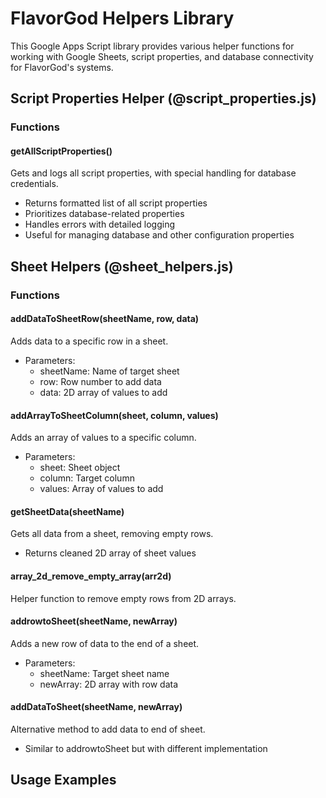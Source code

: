 # FlavorGod Helpers Library

This Google Apps Script library provides various helper functions for working with Google Sheets, script properties, and database connectivity for FlavorGod's systems.

## Script Properties Helper (@script_properties.js)

### Functions

#### getAllScriptProperties()
Gets and logs all script properties, with special handling for database credentials.

- Returns formatted list of all script properties
- Prioritizes database-related properties
- Handles errors with detailed logging
- Useful for managing database and other configuration properties

## Sheet Helpers (@sheet_helpers.js)

### Functions

#### addDataToSheetRow(sheetName, row, data)
Adds data to a specific row in a sheet.
- Parameters:
  - sheetName: Name of target sheet
  - row: Row number to add data
  - data: 2D array of values to add

#### addArrayToSheetColumn(sheet, column, values) 
Adds an array of values to a specific column.
- Parameters:
  - sheet: Sheet object
  - column: Target column
  - values: Array of values to add

#### getSheetData(sheetName)
Gets all data from a sheet, removing empty rows.
- Returns cleaned 2D array of sheet values

#### array_2d_remove_empty_array(arr2d)
Helper function to remove empty rows from 2D arrays.

#### addrowtoSheet(sheetName, newArray)
Adds a new row of data to the end of a sheet.
- Parameters:
  - sheetName: Target sheet name
  - newArray: 2D array with row data

#### addDataToSheet(sheetName, newArray)
Alternative method to add data to end of sheet.
- Similar to addrowtoSheet but with different implementation

## Usage Examples
